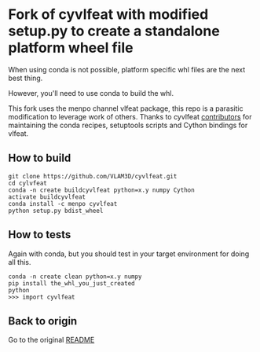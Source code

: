 # Fork of cyvlfeat with modified setup.py to create a standalone platform wheel file

When using conda is not possible, platform specific whl files are the next best thing. 

However, you'll need to use conda to build the whl.

This fork uses the menpo channel vlfeat package, this repo is a parasitic modification to leverage work of others. 
Thanks to cyvlfeat [contributors](https://github.com/menpo/cyvlfeat/graphs/contributors) for maintaining the conda recipes, setuptools scripts and Cython bindings for vlfeat.

## How to build

~~~~
git clone https://github.com/VLAM3D/cyvlfeat.git
cd cylvfeat
conda -n create buildcyvlfeat python=x.y numpy Cython
activate buildcyvlfeat
conda install -c menpo cyvlfeat
python setup.py bdist_wheel
~~~~

## How to tests

Again with conda, but you should test in your target environment for doing all this. 

~~~~
conda -n create clean python=x.y numpy
pip install the_whl_you_just_created
python 
>>> import cyvlfeat
~~~~

## Back to origin

Go to the original [README](https://github.com/menpo/cyvlfeat/blob/master/README.md)


